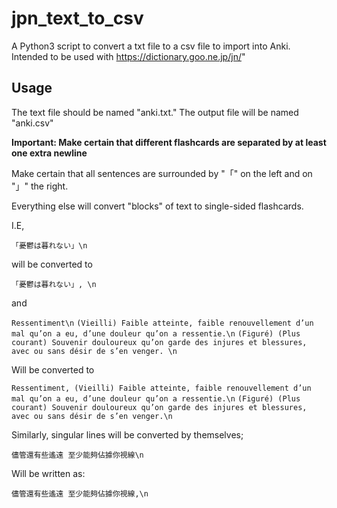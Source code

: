 # jpn_text_to_csv

A Python3 script to convert a txt file to a csv file to import into Anki. Intended to be used with https://dictionary.goo.ne.jp/jn/"


## Usage 

The text file should be named "anki.txt." 
The output file will be named "anki.csv"

**Important: Make certain that different flashcards are separated by at least one extra newline**

Make certain that all sentences are surrounded by "「" on the left and on "」" the right.

Everything else will convert "blocks" of text to single-sided flashcards.

I.E, 

`「憂鬱は暮れない」\n`

will be converted to 

`「憂鬱は暮れない」, \n`

and

`Ressentiment\n`
`(Vieilli) Faible atteinte, faible renouvellement d’un mal qu’on a eu, d’une douleur qu’on a ressentie.\n`
`(Figuré) (Plus courant) Souvenir douloureux qu’on garde des injures et blessures, avec ou sans désir de s’en venger. \n`

Will be converted to

`Ressentiment, (Vieilli) Faible atteinte, faible renouvellement d’un mal qu’on a eu, d’une douleur qu’on a ressentie.\n`
`(Figuré) (Plus courant) Souvenir douloureux qu’on garde des injures et blessures, avec ou sans désir de s’en venger.\n`

Similarly, singular lines will be converted by themselves;

`儘管還有些遙遠 至少能夠佔據你視線\n`

Will be written as:

`儘管還有些遙遠 至少能夠佔據你視線,\n`
